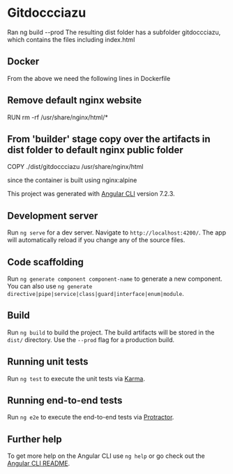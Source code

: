 # Gitdoccciazu
Ran
ng build --prod
The resulting dist folder has a subfolder gitdoccciazu, which contains the files including index.html

## Docker
From the above we need the following lines in Dockerfile
## Remove default nginx website
RUN rm -rf /usr/share/nginx/html/*
##  From 'builder' stage copy over the artifacts in dist folder to default nginx public folder
COPY ./dist/gitdoccciazu /usr/share/nginx/html

since the container is built using nginx:alpine

This project was generated with [Angular CLI](https://github.com/angular/angular-cli) version 7.2.3.

## Development server

Run `ng serve` for a dev server. Navigate to `http://localhost:4200/`. The app will automatically reload if you change any of the source files.

## Code scaffolding

Run `ng generate component component-name` to generate a new component. You can also use `ng generate directive|pipe|service|class|guard|interface|enum|module`.

## Build

Run `ng build` to build the project. The build artifacts will be stored in the `dist/` directory. Use the `--prod` flag for a production build.

## Running unit tests

Run `ng test` to execute the unit tests via [Karma](https://karma-runner.github.io).

## Running end-to-end tests

Run `ng e2e` to execute the end-to-end tests via [Protractor](http://www.protractortest.org/).

## Further help

To get more help on the Angular CLI use `ng help` or go check out the [Angular CLI README](https://github.com/angular/angular-cli/blob/master/README.md).

